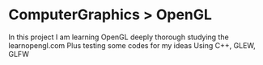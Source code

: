 # ComputerGraphics > OpenGL

In this project I am learning OpenGL deeply thorough studying the learnopengl.com
Plus testing some codes for my ideas
Using C++, GLEW, GLFW
